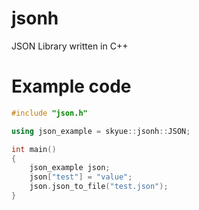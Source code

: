 # jsonh
JSON Library written in C++

# Example code
```cpp
#include "json.h"

using json_example = skyue::jsonh::JSON;

int main()
{
    json_example json;
    json["test"] = "value";
    json.json_to_file("test.json");
}
```
